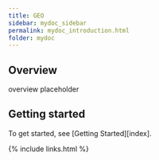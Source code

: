 ```yaml
---
title: GEO
sidebar: mydoc_sidebar
permalink: mydoc_introduction.html
folder: mydoc
---
```


## Overview

overview placeholder

## Getting started

To get started, see [Getting Started][index].

{% include links.html %}
